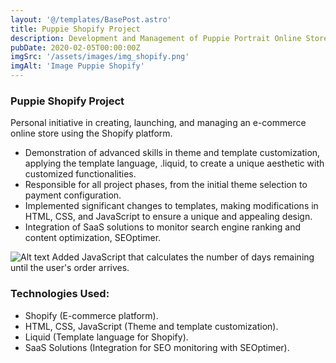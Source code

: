 ```yaml
---
layout: '@/templates/BasePost.astro'
title: Puppie Shopify Project
description: Development and Management of Puppie Portrait Online Store. 
pubDate: 2020-02-05T00:00:00Z
imgSrc: '/assets/images/img_shopify.png'
imgAlt: 'Image Puppie Shopify'
---
```



### Puppie Shopify Project
Personal initiative in creating, launching, and managing an e-commerce online store using the Shopify platform.

- Demonstration of advanced skills in theme and template customization, applying the template language, .liquid, to create a unique aesthetic with customized functionalities. 
- Responsible for all project phases, from the initial theme selection to payment configuration. 
- Implemented significant changes to templates, making modifications in HTML, CSS, and JavaScript to ensure a unique and appealing design. 
- Integration of SaaS solutions to monitor search engine ranking and content optimization, SEOptimer.

<img title="a title" alt="Alt text" src="/assets/images/img_shopify2.png">
Added JavaScript that calculates the number of days remaining until the user's order arrives.

### Technologies Used:

- Shopify (E-commerce platform).
- HTML, CSS, JavaScript (Theme and template customization).
- Liquid (Template language for Shopify).
- SaaS Solutions (Integration for SEO monitoring with SEOptimer).
